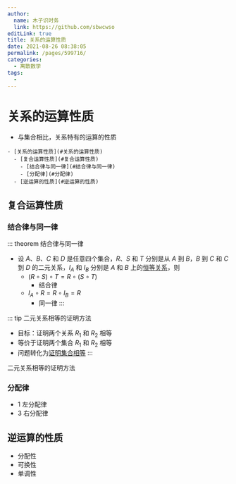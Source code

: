 ```yaml
---
author: 
  name: 木子识时务
  link: https://github.com/sbwcwso
editLink: true
title: 关系的运算性质
date: 2021-08-26 08:38:05
permalink: /pages/599716/
categories: 
  - 离散数学
tags: 
  - 
---
```


# 关系的运算性质

* 与集合相比，关系特有的运算的性质
<!-- more -->

```markmap
- [关系的运算性质](#关系的运算性质)
  - [复合运算性质](#复合运算性质)
    - [结合律与同一律](#结合律与同一律)
    - [分配律](#分配律)
  - [逆运算的性质](#逆运算的性质)
```

## 复合运算性质

### 结合律与同一律

::: theorem 结合律与同一律
* 设 $A、B、C$ 和 $D$ 是任意四个集合，$R、S$ 和 $T$ 分别是从 $A$ 到 $B$，$B$ 到 $C$ 和 $C$ 到 $D$ 的二元关系，$I_A$ 和 $I_B$ 分别是 $A$ 和 $B$ 上的[恒等关系](/pages/3138f4/#几种重要的关系)，则
  * $(R \circ S) \circ T = R \circ (S \circ T)$
    * 结合律
  * $I_A \circ R = R \circ I_B = R$
    * 同一律
:::

::: tip 二元关系相等的证明方法
* 目标：证明两个关系 $R_1$ 和 $R_2$ 相等
* 等价于证明两个集合 $R_1$ 和 $R_2$ 相等
* 问题转化为[证明集合相等](#证明集合相等)
:::


二元关系相等的证明方法

### 分配律

* 1 左分配律
* 3 右分配律


## 逆运算的性质

* 分配性
* 可换性
* 单调性
